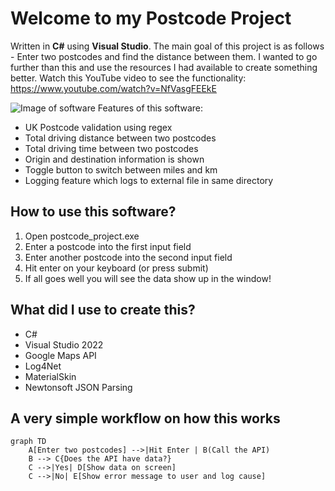 # Welcome to my Postcode Project

Written in **C#** using **Visual Studio**.
The main goal of this project is as follows - Enter two postcodes and find the distance between them.
I wanted to go further than this and use the resources I had available to create something better.
Watch this YouTube video to see the functionality: https://www.youtube.com/watch?v=NfVasgFEEkE

![Image of software](https://i.snipboard.io/CdV7fK.jpg)
Features of this software:

 - UK Postcode validation using regex
 - Total driving distance between two postcodes
 - Total driving time between two postcodes
 - Origin and destination information is shown
 - Toggle button to switch between miles and km
 - Logging feature which logs to external file in same directory

## How to use this software?

 1. Open postcode_project.exe
 2. Enter a postcode into the first input field
 3. Enter another postcode into the second input field
 4. Hit enter on  your keyboard (or press submit)
 5. If all goes well you will see the data show up in the window!

## What did I use to create this?

 - C#
 - Visual Studio 2022
 - Google Maps API
 - Log4Net
 - MaterialSkin
 - Newtonsoft JSON Parsing

## A very simple workflow on how this works

```mermaid
graph TD
    A[Enter two postcodes] -->|Hit Enter | B(Call the API)
    B --> C{Does the API have data?}
    C -->|Yes| D[Show data on screen]
    C -->|No| E[Show error message to user and log cause]
  
```

